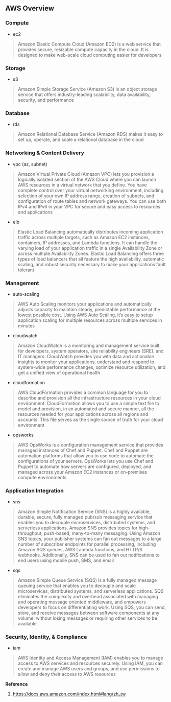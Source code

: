 ## AWS Overview

### Compute
- ec2
> Amazon Elastic Compute Cloud (Amazon EC2) is a web service that provides secure, resizable compute capacity in the cloud. It is designed to make web-scale cloud computing easier for developers

### Storage
- s3
> Amazon Simple Storage Service (Amazon S3) is an object storage service that offers industry-leading scalability, data availability, security, and performance

### Database
- rds
> Amazon Relational Database Service (Amazon RDS) makes it easy to set up, operate, and scale a relational database in the cloud

### Networking & Content Delivery
- vpc (az, subnet)
> Amazon Virtual Private Cloud (Amazon VPC) lets you provision a logically isolated section of the AWS Cloud where you can launch AWS resources in a virtual network that you define. You have complete control over your virtual networking environment, including selection of your own IP address range, creation of subnets, and configuration of route tables and network gateways. You can use both IPv4 and IPv6 in your VPC for secure and easy access to resources and applications
- elb
> Elastic Load Balancing automatically distributes incoming application traffic across multiple targets, such as Amazon EC2 instances, containers, IP addresses, and Lambda functions. It can handle the varying load of your application traffic in a single Availability Zone or across multiple Availability Zones. Elastic Load Balancing offers three types of load balancers that all feature the high availability, automatic scaling, and robust security necessary to make your applications fault tolerant

### Management
- auto-scaling
> AWS Auto Scaling monitors your applications and automatically adjusts capacity to maintain steady, predictable performance at the lowest possible cost. Using AWS Auto Scaling, it’s easy to setup application scaling for multiple resources across multiple services in minutes
- cloudwatch
> Amazon CloudWatch is a monitoring and management service built for developers, system operators, site reliability engineers (SRE), and IT managers. CloudWatch provides you with data and actionable insights to monitor your applications, understand and respond to system-wide performance changes, optimize resource utilization, and get a unified view of operational health
- cloudformation
> AWS CloudFormation provides a common language for you to describe and provision all the infrastructure resources in your cloud environment. CloudFormation allows you to use a simple text file to model and provision, in an automated and secure manner, all the resources needed for your applications across all regions and accounts. This file serves as the single source of truth for your cloud environment
- opsworks
> AWS OpsWorks is a configuration management service that provides managed instances of Chef and Puppet. Chef and Puppet are automation platforms that allow you to use code to automate the configurations of your servers. OpsWorks lets you use Chef and Puppet to automate how servers are configured, deployed, and managed across your Amazon EC2 instances or on-premises compute environments

### Application Integration
 - sns
 > Amazon Simple Notification Service (SNS) is a highly available, durable, secure, fully managed pub/sub messaging service that enables you to decouple microservices, distributed systems, and serverless applications. Amazon SNS provides topics for high-throughput, push-based, many-to-many messaging. Using Amazon SNS topics, your publisher systems can fan out messages to a large number of subscriber endpoints for parallel processing, including Amazon SQS queues, AWS Lambda functions, and HTTP/S webhooks. Additionally, SNS can be used to fan out notifications to end users using mobile push, SMS, and email
 - sqs
 > Amazon Simple Queue Service (SQS) is a fully managed message queuing service that enables you to decouple and scale microservices, distributed systems, and serverless applications. SQS eliminates the complexity and overhead associated with managing and operating message oriented middleware, and empowers developers to focus on differentiating work. Using SQS, you can send, store, and receive messages between software components at any volume, without losing messages or requiring other services to be available

### Security, Identity, & Compliance
- iam
> AWS Identity and Access Management (IAM) enables you to manage access to AWS services and resources securely. Using IAM, you can create and manage AWS users and groups, and use permissions to allow and deny their access to AWS resources

**Reference**

1. https://docs.aws.amazon.com/index.html#lang/zh_tw
